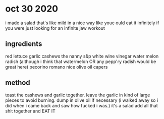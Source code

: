 # oct 30 2020

i made a salad that's like mild in a nice way
like youc ould eat it infinitely
if you were just looking for an infinite jaw workout

## ingredients
red lettuce
garlic
cashews
the nanny
s&p
white wine vinegar 
water melon radish (although i think that watermelon OR any pepp'ry radish would be great here)
pecorino romano
nice olive oil
capers

## method
toast the cashews and garlic together. leave the garlic in kind of large pieces to avoid burning. dump in olive oil if necessary (i walked away so i did when i came back and saw how fucked i was.)
it's a salad add all that shit together and EAT IT